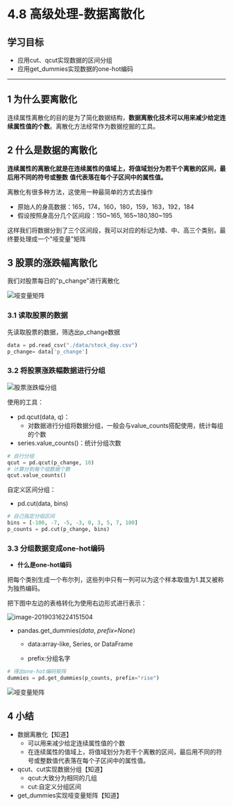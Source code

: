 # 4.8 高级处理-数据离散化

## 学习目标

- 应用cut、qcut实现数据的区间分组
- 应用get_dummies实现数据的one-hot编码

---

## 1  为什么要离散化

连续属性离散化的目的是为了简化数据结构，**数据离散化技术可以用来减少给定连续属性值的个数**。离散化方法经常作为数据挖掘的工具。



## 2 什么是数据的离散化

**连续属性的离散化就是在连续属性的值域上，将值域划分为若干个离散的区间，最后用不同的符号或整数**
**值代表落在每个子区间中的属性值。**

离散化有很多种方法，这使用一种最简单的方式去操作

* 原始人的身高数据：165，174，160，180，159，163，192，184
* 假设按照身高分几个区间段：150~165, 165~180,180~195

这样我们将数据分到了三个区间段，我可以对应的标记为矮、中、高三个类别，最终要处理成一个"哑变量"矩阵



## 3 股票的涨跌幅离散化

我们对股票每日的"p_change"进行离散化

![哑变量矩阵](https://tva1.sinaimg.cn/large/e6c9d24ely1h2o6ehkf80j212a09uwfd.jpg)

### 3.1 读取股票的数据

先读取股票的数据，筛选出p_change数据

```python
data = pd.read_csv("./data/stock_day.csv")
p_change= data['p_change']
```

### 3.2 将股票涨跌幅数据进行分组

![股票涨跌幅分组](https://tva1.sinaimg.cn/large/e6c9d24ely1h2o6eh24y9j20fm0b074y.jpg)

使用的工具：

* pd.qcut(data, q)：
    * 对数据进行分组将数据分组，一般会与value_counts搭配使用，统计每组的个数
* series.value_counts()：统计分组次数

```python
# 自行分组
qcut = pd.qcut(p_change, 10)
# 计算分到每个组数据个数
qcut.value_counts()
```

自定义区间分组：

* pd.cut(data, bins)

```python
# 自己指定分组区间
bins = [-100, -7, -5, -3, 0, 3, 5, 7, 100]
p_counts = pd.cut(p_change, bins)
```

### 3.3 分组数据变成one-hot编码

- **什么是one-hot编码**

把每个类别生成一个布尔列，这些列中只有一列可以为这个样本取值为1.其又被称为独热编码。

把下图中左边的表格转化为使用右边形式进行表示：

![image-20190316224151504](https://tva1.sinaimg.cn/large/e6c9d24ely1h2o6ei2apxj21y80mwgo6.jpg)

* pandas.get_dummies(*data*, *prefix=None*)

    * data:array-like, Series, or DataFrame

    * prefix:分组名字


```python
# 得出one-hot编码矩阵
dummies = pd.get_dummies(p_counts, prefix="rise")
```

![哑变量矩阵](https://tva1.sinaimg.cn/large/e6c9d24ely1h2o6ehkf80j212a09uwfd.jpg)

## 4 小结

* 数据离散化【知道】
    * 可以用来减少给定连续属性值的个数
    * 在连续属性的值域上，将值域划分为若干个离散的区间，最后用不同的符号或整数值代表落在每个子区间中的属性值。
* qcut、cut实现数据分组【知道】
    * qcut:大致分为相同的几组
    * cut:自定义分组区间
* get_dummies实现哑变量矩阵【知道】
